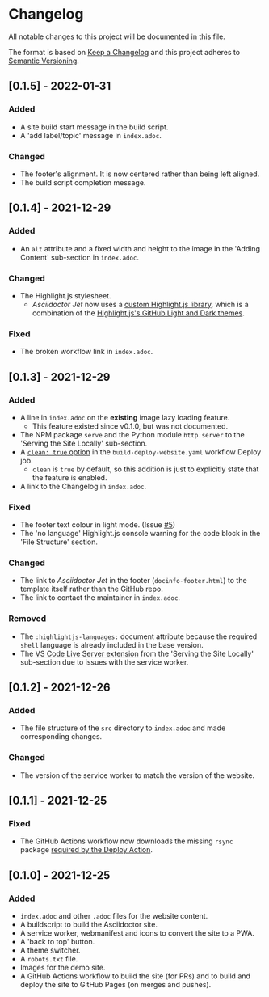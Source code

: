 # Changelog

All notable changes to this project will be documented in this file.

The format is based on [Keep a Changelog](https://keepachangelog.com/en/1.0.0) and this project adheres to [Semantic Versioning](https://semver.org/spec/v2.0.0.html).

## [0.1.5] - 2022-01-31

### Added

-   A site build start message in the build script.
-   A 'add label/topic' message in `index.adoc`.

### Changed

-   The footer's alignment. It is now centered rather than being left aligned.
-   The build script completion message.

## [0.1.4] - 2021-12-29

### Added

-   An `alt` attribute and a fixed width and height to the image in the 'Adding Content' sub-section in `index.adoc`.

### Changed

-   The Highlight.js stylesheet.
    -   _Asciidoctor Jet_ now uses a [custom Highlight.js library](https://docs.asciidoctor.org/asciidoctor/latest/syntax-highlighting/highlightjs/#use-a-custom-highlight-js-library), which is a combination of the [Highlight.js's GitHub Light and Dark themes](src/static/highlight/styles/github-light-dark.min.css).

### Fixed

-   The broken workflow link in `index.adoc`.

## [0.1.3] - 2021-12-29

### Added

-   A line in `index.adoc` on the **existing** image lazy loading feature.
    -   This feature existed since v0.1.0, but was not documented.
-   The NPM package `serve` and the Python module `http.server` to the 'Serving the Site Locally' sub-section.
-   A [`clean: true` option](https://github.com/marketplace/actions/deploy-to-github-pages#:~:text=No-,clean,-You%20can%20use) in the `build-deploy-website.yaml` workflow Deploy job.
    -   `clean` is `true` by default, so this addition is just to explicitly state that the feature is enabled.
-   A link to the Changelog in `index.adoc`.

### Fixed

-   The footer text colour in light mode. (Issue [#5](https://github.com/HarshKapadia2/asciidoctor-jet/issues/5))
-   The 'no language' Highlight.js console warning for the code block in the 'File Structure' section.

### Changed

-   The link to _Asciidoctor Jet_ in the footer (`docinfo-footer.html`) to the template itself rather than the GitHub repo.
-   The link to contact the maintainer in `index.adoc`.

### Removed

-   The `:highlightjs-languages:` document attribute because the required `shell` language is already included in the base version.
-   The [VS Code Live Server extension](https://marketplace.visualstudio.com/items?itemName=ritwickdey.LiveServer) from the 'Serving the Site Locally' sub-section due to issues with the service worker.

## [0.1.2] - 2021-12-26

### Added

-   The file structure of the `src` directory to `index.adoc` and made corresponding changes.

### Changed

-   The version of the service worker to match the version of the website.

## [0.1.1] - 2021-12-25

### Fixed

-   The GitHub Actions workflow now downloads the missing `rsync` package [required by the Deploy Action](https://github.com/marketplace/actions/deploy-to-github-pages#using-a-container-).

## [0.1.0] - 2021-12-25

### Added

-   `index.adoc` and other `.adoc` files for the website content.
-   A buildscript to build the Asciidoctor site.
-   A service worker, webmanifest and icons to convert the site to a PWA.
-   A 'back to top' button.
-   A theme switcher.
-   A `robots.txt` file.
-   Images for the demo site.
-   A GitHub Actions workflow to build the site (for PRs) and to build and deploy the site to GitHub Pages (on merges and pushes).
